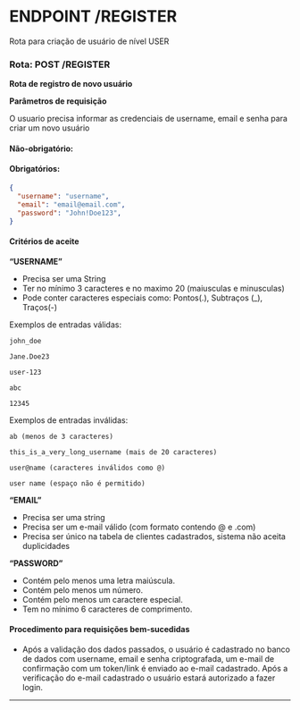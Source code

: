 # ENDPOINT /REGISTER

Rota para criação de usuário de nível USER

### Rota: POST /REGISTER

**Rota de registro de novo usuário**

**Parâmetros de requisição**

O usuario precisa informar as credenciais de username, email e senha para criar um novo usuário

#### Não-obrigatório:



#### Obrigatórios:

```json
{
  "username": "username",
  "email": "email@email.com",
  "password": "John!Doe123",
}
```

#### Critérios de aceite

**“USERNAME”**

- Precisa ser uma String
- Ter no mínimo 3 caracteres e no maximo 20 (maiusculas e minusculas)
- Pode conter caracteres especiais como: Pontos(.), Subtraços (_), Traços(-)

Exemplos de entradas válidas:
```
john_doe

Jane.Doe23

user-123

abc

12345
```

Exemplos de entradas inválidas:
```
ab (menos de 3 caracteres)

this_is_a_very_long_username (mais de 20 caracteres)

user@name (caracteres inválidos como @)

user name (espaço não é permitido)
```

**“EMAIL”**

- Precisa ser uma string
- Precisa ser um e-mail válido (com formato contendo @ e .com)
- Precisa ser único na tabela de clientes cadastrados, sistema não aceita duplicidades

**“PASSWORD”**

- Contém pelo menos uma letra maiúscula.
- Contém pelo menos um número.
- Contém pelo menos um caractere especial.
- Tem no mínimo 6 caracteres de comprimento.


#### Procedimento para requisições bem-sucedidas

- Após a validação dos dados passados, o usuário é cadastrado no banco de dados com username, email e senha criptografada, um e-mail de confirmação com um token/link é enviado ao e-mail cadastrado. Após a verificação do e-mail cadastrado o usuário estará autorizado a fazer login.
---

